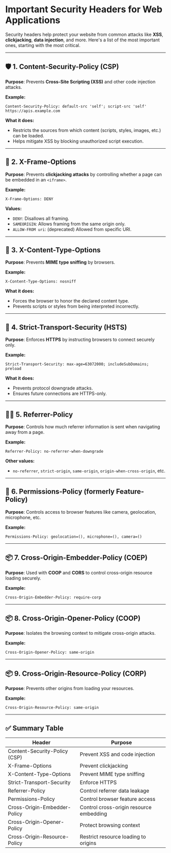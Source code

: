 # Important Security Headers for Web Applications

Security headers help protect your website from common attacks like **XSS**, **clickjacking**, **data injection**, and more. Here's a list of the most important ones, starting with the most critical.

---

## 🛡️ 1. Content-Security-Policy (CSP)

**Purpose**: Prevents **Cross-Site Scripting (XSS)** and other code injection attacks.

**Example:**

```http
Content-Security-Policy: default-src 'self'; script-src 'self' https://apis.example.com
```

**What it does:**

- Restricts the sources from which content (scripts, styles, images, etc.) can be loaded.
- Helps mitigate XSS by blocking unauthorized script execution.

---

## 🧱 2. X-Frame-Options

**Purpose**: Prevents **clickjacking attacks** by controlling whether a page can be embedded in an `<iframe>`.

**Example:**

```http
X-Frame-Options: DENY
```

**Values:**

- `DENY`: Disallows all framing.
- `SAMEORIGIN`: Allows framing from the same origin only.
- `ALLOW-FROM uri`: (deprecated) Allowed from specific URI.

---

## 🚫 3. X-Content-Type-Options

**Purpose**: Prevents **MIME type sniffing** by browsers.

**Example:**

```http
X-Content-Type-Options: nosniff
```

**What it does:**

- Forces the browser to honor the declared content type.
- Prevents scripts or styles from being interpreted incorrectly.

---

## 🔐 4. Strict-Transport-Security (HSTS)

**Purpose**: Enforces **HTTPS** by instructing browsers to connect securely only.

**Example:**

```http
Strict-Transport-Security: max-age=63072000; includeSubDomains; preload
```

**What it does:**

- Prevents protocol downgrade attacks.
- Ensures future connections are HTTPS-only.

---

## 🕵️‍♂️ 5. Referrer-Policy

**Purpose**: Controls how much referrer information is sent when navigating away from a page.

**Example:**

```http
Referrer-Policy: no-referrer-when-downgrade
```

**Other values:**

- `no-referrer`, `strict-origin`, `same-origin`, `origin-when-cross-origin`, etc.

---

## 🔐 6. Permissions-Policy (formerly Feature-Policy)

**Purpose**: Controls access to browser features like camera, geolocation, microphone, etc.

**Example:**

```http
Permissions-Policy: geolocation=(), microphone=(), camera=()
```

---

## 📦 7. Cross-Origin-Embedder-Policy (COEP)

**Purpose**: Used with **COOP** and **CORS** to control cross-origin resource loading securely.

**Example:**

```http
Cross-Origin-Embedder-Policy: require-corp
```

---

## 📦 8. Cross-Origin-Opener-Policy (COOP)

**Purpose**: Isolates the browsing context to mitigate cross-origin attacks.

**Example:**

```http
Cross-Origin-Opener-Policy: same-origin
```

---

## 📦 9. Cross-Origin-Resource-Policy (CORP)

**Purpose**: Prevents other origins from loading your resources.

**Example:**

```http
Cross-Origin-Resource-Policy: same-origin
```

---

## ✅ Summary Table

| Header                        | Purpose                                 |
| ----------------------------- | --------------------------------------- |
| Content-Security-Policy (CSP) | Prevent XSS and code injection          |
| X-Frame-Options               | Prevent clickjacking                    |
| X-Content-Type-Options        | Prevent MIME type sniffing              |
| Strict-Transport-Security     | Enforce HTTPS                           |
| Referrer-Policy               | Control referrer data leakage           |
| Permissions-Policy            | Control browser feature access          |
| Cross-Origin-Embedder-Policy  | Control cross-origin resource embedding |
| Cross-Origin-Opener-Policy    | Protect browsing context                |
| Cross-Origin-Resource-Policy  | Restrict resource loading to origins    |
